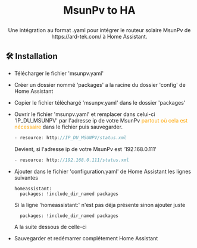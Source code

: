 # <p align="center">MsunPv to HA</p>
  
<p align="center">Une intégration au format .yaml pour intégrer le routeur solaire MsunPv de https://ard-tek.com/ à Home Assistant.</p>

## 🛠️ Installation

- Télécharger le fichier 'msunpv.yaml'
- Créer un dossier nommé 'packages' a la racine du dossier 'config' de Home Assistant
- Copier le fichier téléchargé 'msunpv.yaml' dans le dossier 'packages'
- Ouvrir le fichier 'msunpv.yaml' et remplacer dans celui-ci 'IP_DU_MSUNPV' par l'adresse ip de votre MsunPv <span style="color:orange">partout où cela est nécessaire</span> dans le fichier puis sauvegarder.

    ```js
    - resource: http://IP_DU_MSUNPV/status.xml
    ```
    Devient, si l'adresse ip de votre MsunPv est '192.168.0.111'
    ```js
    - resource: http://192.168.0.111/status.xml
- Ajouter dans le fichier 'configuration.yaml' de Home Assistant les lignes suivantes
    ```
    homeassistant:
      packages: !include_dir_named packages
    ```
    Si la ligne 'homeassistant:' n'est pas déja présente sinon ajouter juste
    ```
      packages: !include_dir_named packages
    ```
    A la suite dessous de celle-ci
- Sauvegarder et redémarrer complétement Home Assistant

